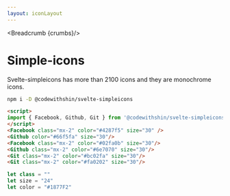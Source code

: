 ```yaml
---
layout: iconLayout
---
```


<script>
  import Htwo from '../utils/Htwo.svelte'
import ExampleDiv from '../utils/ExampleDiv.svelte'
  import { Breadcrumb } from '$lib/index'
  import { Facebook, Github, Git } from 'svelte-simples';

  let crumbs = [
    {
      label:'Home',
      href:'/'
    },
    {
      label:'Icons',
      href:'/icons/'
    },
    {
      label:'Simple-icons',
      href:'/icons/simple-icons'
    },
  ]
</script>

<Breadcrumb {crumbs}/>

<h1 class="text-3xl w-full dark:text-white py-8">Simple-icons</h1>

<p class=" dark:text-white py-4">Svelte-simpleicons has more than 2100 icons and they are monochrome icons.</p>

<Htwo label="Installing Simple-icons" />

```sh
npm i -D @codewithshin/svelte-simpleicons
```

<Htwo label="Examples" />

<ExampleDiv class="flex justify-center">
<Facebook class="mx-2" color="#4287f5" size="30" />
<Github color="#66f5fa" size="30"/>  
<Facebook class="mx-2" color="#02fa0b" size="30"/>
<Github class="mx-2" color="#6e7070" size="30"/>
<Git class="mx-2" color="#bc02fa" size="30"/>
<Git class="mx-2" color="#fa0202" size="30"/>
</ExampleDiv>

```html
<script>
import { Facebook, Github, Git } from '@codewithshin/svelte-simpleicons';
</script>
<Facebook class="mx-2" color="#4287f5" size="30" />
<Github color="#66f5fa" size="30"/>  
<Facebook class="mx-2" color="#02fa0b" size="30"/>
<Github class="mx-2" color="#6e7070" size="30"/>
<Git class="mx-2" color="#bc02fa" size="30"/>
<Git class="mx-2" color="#fa0202" size="30"/>
```

<Htwo label="Props" />

```js
let class = ""
let size = "24"
let color = "#1877F2"
```

